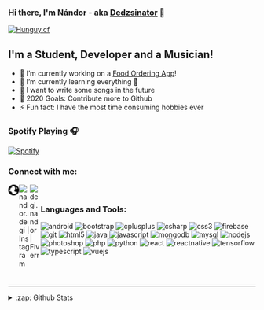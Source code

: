 ### Hi there, I'm Nándor - aka [Dedzsinator][website] 👋

[![Hunguy.cf](https://img.shields.io/website?label=Hunguy.cf&style=for-the-badge&url=https://dedzsinator.github.io/f)](https://dedzsinator.github.io/)
<!--[![Instagram Follow](https://img.shields.io/twitter/follow/codeSTACKr?color=1DA1F2&logo=twitter&style=for-the-badge)](https://www.instagram.com/nandor_degi)-->

## I'm a Student, Developer and a Musician!

- 🔭 I’m currently working on a [Food Ordering App][website]!
- 🌱 I’m currently learning everything 🤣
- 👯 I want to write some songs in the future
- 🥅 2020 Goals: Contribute more to Github
- ⚡ Fun fact: I have the most time consuming hobbies ever

### Spotify Playing 🎧
[![Spotify](https://dedzsinator.vercel.app/api/spotify)](https://open.spotify.com/user/21fc4mhtehzlfg7e3kmlm5eli)

### Connect with me:

[<img align="left" alt="hunguy.cf" width="22px"
  src="https://raw.githubusercontent.com/iconic/open-iconic/master/svg/globe.svg" />][website]
[<img align="left" alt="nandor.degi | Instagram" width="22px"
  src="https://cdn.jsdelivr.net/npm/simple-icons@v3/icons/instagram.svg" />][instagram]
[<img align="left" alt="degi.nandor | Fiverr" width="22px"
  src="https://cdn.jsdelivr.net/npm/simple-icons@v3/icons/fiverr.svg" />][fiverr]

<br />

### Languages and Tools:

<p align="left"><img src="https://devicons.github.io/devicon/devicon.git/icons/android/android-original-wordmark.svg"
    alt="android" width="40" height="40" /> <img
    src="https://devicons.github.io/devicon/devicon.git/icons/bootstrap/bootstrap-plain.svg" alt="bootstrap" width="40"
    height="40" /> <img src="https://devicons.github.io/devicon/devicon.git/icons/cplusplus/cplusplus-original.svg"
    alt="cplusplus" width="40" height="40" /> <img
    src="https://devicons.github.io/devicon/devicon.git/icons/csharp/csharp-original.svg" alt="csharp" width="40"
    height="40" /> <img src="https://devicons.github.io/devicon/devicon.git/icons/css3/css3-original-wordmark.svg"
    alt="css3" width="40" height="40" /> <img src="https://www.vectorlogo.zone/logos/firebase/firebase-icon.svg"
    alt="firebase" width="40" height="40" /> <img src="https://www.vectorlogo.zone/logos/git-scm/git-scm-icon.svg"
    alt="git" width="40" height="40" /> <img
    src="https://devicons.github.io/devicon/devicon.git/icons/html5/html5-original-wordmark.svg" alt="html5" width="40"
    height="40" /> <img src="https://devicons.github.io/devicon/devicon.git/icons/java/java-original-wordmark.svg"
    alt="java" width="40" height="40" /> <img
    src="https://devicons.github.io/devicon/devicon.git/icons/javascript/javascript-original.svg" alt="javascript"
    width="40" height="40" /> <img
    src="https://devicons.github.io/devicon/devicon.git/icons/mongodb/mongodb-original-wordmark.svg" alt="mongodb"
    width="40" height="40" /> <img
    src="https://devicons.github.io/devicon/devicon.git/icons/mysql/mysql-original-wordmark.svg" alt="mysql" width="40"
    height="40" /> <img src="https://devicons.github.io/devicon/devicon.git/icons/nodejs/nodejs-original-wordmark.svg"
    alt="nodejs" width="40" height="40" /> <img
    src="https://devicons.github.io/devicon/devicon.git/icons/photoshop/photoshop-plain.svg" alt="photoshop" width="40"
    height="40" /> <img src="https://devicons.github.io/devicon/devicon.git/icons/php/php-original.svg" alt="php"
    width="40" height="40" /> <img src="https://devicons.github.io/devicon/devicon.git/icons/python/python-original.svg"
    alt="python" width="40" height="40" /> <img
    src="https://devicons.github.io/devicon/devicon.git/icons/react/react-original-wordmark.svg" alt="react" width="40"
    height="40" /> <img src="https://reactnative.dev/img/header_logo.svg" alt="reactnative" width="40" height="40" />
  <img src="https://www.vectorlogo.zone/logos/tensorflow/tensorflow-icon.svg" alt="tensorflow" width="40" height="40" />
  <img src="https://devicons.github.io/devicon/devicon.git/icons/typescript/typescript-original.svg" alt="typescript"
    width="40" height="40" /> <img
    src="https://devicons.github.io/devicon/devicon.git/icons/vuejs/vuejs-original-wordmark.svg" alt="vuejs" width="40"
    height="40" /></p>

<br />
<br />

<!--
### 📕 Latest Blog Posts

- [Microinteractions: Password Validation Animation](https://dev.to/codestackr/microinteractions-password-validation-animation-5629)
- [Notion + YouTube - A Powerful Combination for Productivity](https://dev.to/codestackr/notion-youtube-a-powerful-combination-for-productivity-1def)
- [Regular Expressions (RegEx) Crash Course](https://dev.to/codestackr/regular-expressions-regex-crash-course-248n)
- [Emmet Part 2 - Advanced](https://dev.to/codestackr/emmet-part-2-advanced-4c65)
- [Deno 1.0 Released! (Easy) REST API Example](https://dev.to/codestackr/deno-1-0-released-easy-rest-api-example-2fbl)

➡️ [more blog posts...](hunguy.cf)
-->
---
<!---
<details>
  <summary>:zap: Recent Github Activity</summary>
  
1. 🗣 Commented on [#249](https://github.com//abhisheknaiidu/awesome-github-profile-readme/issues/249) in [abhisheknaiidu/awesome-github-profile-readme](https://github.com//abhisheknaiidu/awesome-github-profile-readme)
2. 🗣 Commented on [#249](https://github.com//abhisheknaiidu/awesome-github-profile-readme/issues/249) in [abhisheknaiidu/awesome-github-profile-readme](https://github.com//abhisheknaiidu/awesome-github-profile-readme)
3. 💪 Opened PR [#249](https://github.com//abhisheknaiidu/awesome-github-profile-readme/pull/249) in [abhisheknaiidu/awesome-github-profile-readme](https://github.com//abhisheknaiidu/awesome-github-profile-readme)
4. ❗️ Closed issue [#9](https://github.com//jamesgeorge007/github-activity-readme/issues/9) in [jamesgeorge007/github-activity-readme](https://github.com//jamesgeorge007/github-activity-readme)
5. 🗣 Commented on [#9](https://github.com//jamesgeorge007/github-activity-readme/issues/9) in [jamesgeorge007/github-activity-readme](https://github.com//jamesgeorge007/github-activity-readme)

</details>
--->

<details>
  <summary>:zap: Github Stats</summary>

  <img align="left" alt="Dedzsinators's Github Stats"
    src="https://github-readme-stats.codestackr.vercel.app/api?username=Dedzsinator&show_icons=true&hide_border=true" />

</details>

[website]: hunguy.cf
[instagram]: https://www.instagram.com/nandor_degi
[fiverr]: https://www.fiverr.com/degi_nandor
<!--[twitter]: https://twitter.com/codeSTACKr
[youtube]: https://youtube.com/codeSTACKr-->
<!--[linkedin]: https://linkedin.com/in/codeSTACKr-->
